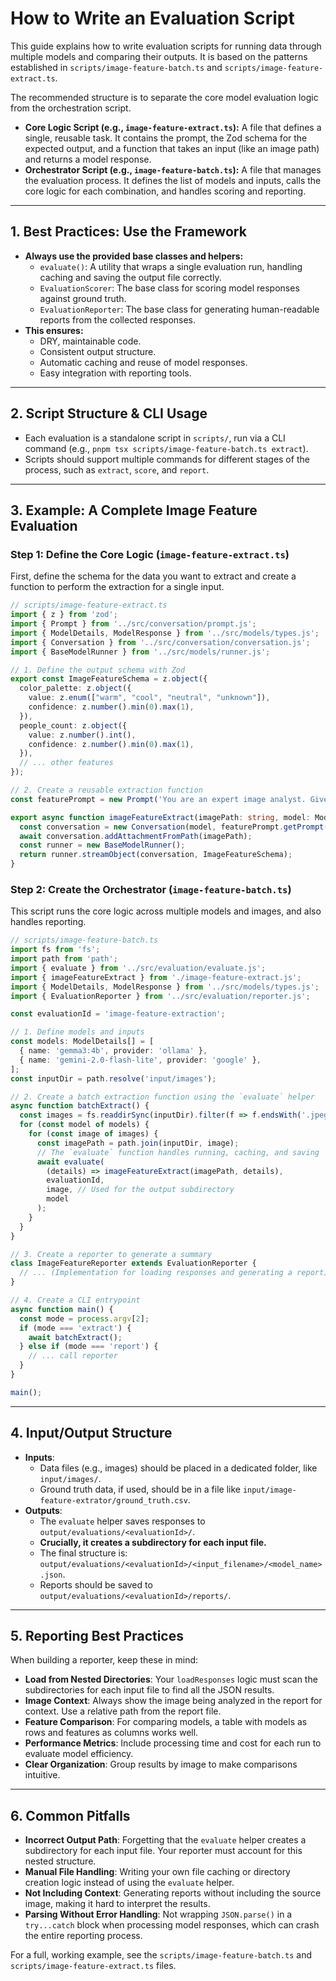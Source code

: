 # How to Write an Evaluation Script

This guide explains how to write evaluation scripts for running data through multiple models and comparing their outputs. It is based on the patterns established in `scripts/image-feature-batch.ts` and `scripts/image-feature-extract.ts`.

The recommended structure is to separate the core model evaluation logic from the orchestration script.

-   **Core Logic Script (e.g., `image-feature-extract.ts`):** A file that defines a single, reusable task. It contains the prompt, the Zod schema for the expected output, and a function that takes an input (like an image path) and returns a model response.
-   **Orchestrator Script (e.g., `image-feature-batch.ts`):** A file that manages the evaluation process. It defines the list of models and inputs, calls the core logic for each combination, and handles scoring and reporting.

---

## 1. **Best Practices: Use the Framework**
- **Always use the provided base classes and helpers:**
  - `evaluate()`: A utility that wraps a single evaluation run, handling caching and saving the output file correctly.
  - `EvaluationScorer`: The base class for scoring model responses against ground truth.
  - `EvaluationReporter`: The base class for generating human-readable reports from the collected responses.
- **This ensures:**
  - DRY, maintainable code.
  - Consistent output structure.
  - Automatic caching and reuse of model responses.
  - Easy integration with reporting tools.

---

## 2. Script Structure & CLI Usage
- Each evaluation is a standalone script in `scripts/`, run via a CLI command (e.g., `pnpm tsx scripts/image-feature-batch.ts extract`).
- Scripts should support multiple commands for different stages of the process, such as `extract`, `score`, and `report`.

---

## 3. Example: A Complete Image Feature Evaluation

### Step 1: Define the Core Logic (`image-feature-extract.ts`)

First, define the schema for the data you want to extract and create a function to perform the extraction for a single input.

```ts
// scripts/image-feature-extract.ts
import { z } from 'zod';
import { Prompt } from '../src/conversation/prompt.js';
import { ModelDetails, ModelResponse } from '../src/models/types.js';
import { Conversation } from '../src/conversation/conversation.js';
import { BaseModelRunner } from '../src/models/runner.js';

// 1. Define the output schema with Zod
export const ImageFeatureSchema = z.object({
  color_palette: z.object({
    value: z.enum(["warm", "cool", "neutral", "unknown"]),
    confidence: z.number().min(0).max(1),
  }),
  people_count: z.object({
    value: z.number().int(),
    confidence: z.number().min(0).max(1),
  }),
  // ... other features
});

// 2. Create a reusable extraction function
const featurePrompt = new Prompt('You are an expert image analyst. Given an image, extract features and return them as a JSON object.');

export async function imageFeatureExtract(imagePath: string, model: ModelDetails): Promise<ModelResponse> {
  const conversation = new Conversation(model, featurePrompt.getPrompt());
  await conversation.addAttachmentFromPath(imagePath);
  const runner = new BaseModelRunner();
  return runner.streamObject(conversation, ImageFeatureSchema);
}
```

### Step 2: Create the Orchestrator (`image-feature-batch.ts`)

This script runs the core logic across multiple models and images, and also handles reporting.

```ts
// scripts/image-feature-batch.ts
import fs from 'fs';
import path from 'path';
import { evaluate } from '../src/evaluation/evaluate.js';
import { imageFeatureExtract } from './image-feature-extract.js';
import { ModelDetails, ModelResponse } from '../src/models/types.js';
import { EvaluationReporter } from '../src/evaluation/reporter.js';

const evaluationId = 'image-feature-extraction';

// 1. Define models and inputs
const models: ModelDetails[] = [
  { name: 'gemma3:4b', provider: 'ollama' },
  { name: 'gemini-2.0-flash-lite', provider: 'google' },
];
const inputDir = path.resolve('input/images');

// 2. Create a batch extraction function using the `evaluate` helper
async function batchExtract() {
  const images = fs.readdirSync(inputDir).filter(f => f.endsWith('.jpeg'));
  for (const model of models) {
    for (const image of images) {
      const imagePath = path.join(inputDir, image);
      // The `evaluate` function handles running, caching, and saving
      await evaluate(
        (details) => imageFeatureExtract(imagePath, details),
        evaluationId,
        image, // Used for the output subdirectory
        model
      );
    }
  }
}

// 3. Create a reporter to generate a summary
class ImageFeatureReporter extends EvaluationReporter {
  // ... (Implementation for loading responses and generating a report)
}

// 4. Create a CLI entrypoint
async function main() {
  const mode = process.argv[2];
  if (mode === 'extract') {
    await batchExtract();
  } else if (mode === 'report') {
    // ... call reporter
  }
}

main();
```

---

## 4. Input/Output Structure
- **Inputs**:
  - Data files (e.g., images) should be placed in a dedicated folder, like `input/images/`.
  - Ground truth data, if used, should be in a file like `input/image-feature-extrator/ground_truth.csv`.
- **Outputs**:
  - The `evaluate` helper saves responses to `output/evaluations/<evaluationId>/`.
  - **Crucially, it creates a subdirectory for each input file.**
  - The final structure is: `output/evaluations/<evaluationId>/<input_filename>/<model_name>.json`.
  - Reports should be saved to `output/evaluations/<evaluationId>/reports/`.

---

## 5. Reporting Best Practices
When building a reporter, keep these in mind:

- **Load from Nested Directories**: Your `loadResponses` logic must scan the subdirectories for each input file to find all the JSON results.
- **Image Context**: Always show the image being analyzed in the report for context. Use a relative path from the report file.
- **Feature Comparison**: For comparing models, a table with models as rows and features as columns works well.
- **Performance Metrics**: Include processing time and cost for each run to evaluate model efficiency.
- **Clear Organization**: Group results by image to make comparisons intuitive.

---

## 6. Common Pitfalls
- **Incorrect Output Path**: Forgetting that the `evaluate` helper creates a subdirectory for each input file. Your reporter must account for this nested structure.
- **Manual File Handling**: Writing your own file caching or directory creation logic instead of using the `evaluate` helper.
- **Not Including Context**: Generating reports without including the source image, making it hard to interpret the results.
- **Parsing Without Error Handling**: Not wrapping `JSON.parse()` in a `try...catch` block when processing model responses, which can crash the entire reporting process.

For a full, working example, see the `scripts/image-feature-batch.ts` and `scripts/image-feature-extract.ts` files.